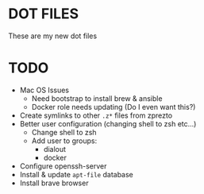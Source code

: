 # DOT FILES
These are my new dot files

# TODO
- Mac OS Issues
  - Need bootstrap to install brew & ansible
  - Docker role needs updating (Do I even want this?)
- Create symlinks to other `.z*` files from zprezto
- Better user configuration (changing shell to zsh etc...)
  - Change shell to zsh
  - Add user to groups:
    - dialout
    - docker
- Configure openssh-server
- Install & update `apt-file` database
- Install brave browser
